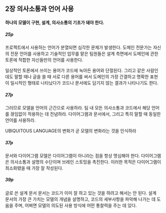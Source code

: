 ## 2장 의사소통과 언어 사용


#### 하나의 모델이 구현, 설계, 의사소통의 기초가 돼야 한다.


##### 25p
프로젝트에서 사용하는 언어가 분열되면 심각한 문제가 발생한다. 도메인 전문가는 자신의 전문 언어를 사용하고 기술적인 업무를 맡은 팀원들은 설계 측면에서 도메인에 관한 토론에 적합한 자신들만의 언어를 사용한다.

일상적인 토론에서 쓰이는 용어가 코드에 녹아든 용어와 단절된다. 그리고 같은 사람인데도 말할 때나 글을 쓸 때 서로 다른 용어를 써서 도메인의 가장 간결하고 명확한 표현이 일시적인 형태로 나타났다가 코드나 문서에도 담기지 않는 결과가 나타나기도 한다.


##### 27p
그러므로
모델을 언어의 근간으로 사용하라. 팀 내 모든 의사소통과 코드에서 해당 언어를 끊임없이 적용하는 데 전념하라. 다이어그램과 문서에서, 그리고 특히 말할 때 동일한 언어를 사용하라.

UBIQUITOUS LANGUAGE의 변화가 곧 모델의 변화라는 것을 인식하라


##### 37p
문서와 다이어그램
모델은 다이어그램이 아니라는 점을 항상 명심해야 한다. 다이어그램은 의사소통과 설명의 수단이며 브레인 스토밍을 촉진한다. 이러한 목적은 다이어그램이 최소화됐을 때 가장 잘 작성된다.



##### 39p
글로 쓴 설계 문서
문서는 코드가 이미 잘 하고 있는 것을 하려고 해서는 안 된다. 설계 문서의 가장 큰 가치는 모델의 개념을 설명하고, 코드의 세부사항을 파악해 나가는 데 도움을 주며, 어쩌면 모델의 의도된 사용 방식에 어떤 통찰력을 주는 데 있다.